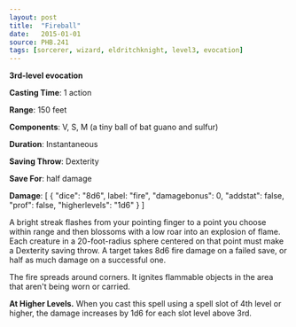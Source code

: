 ```yaml
---
layout: post
title:  "Fireball"
date:   2015-01-01
source: PHB.241
tags: [sorcerer, wizard, eldritchknight, level3, evocation]
---
```


**3rd-level evocation**

**Casting Time**: 1 action

**Range**: 150 feet

**Components**: V, S, M (a tiny ball of bat guano and sulfur)

**Duration**: Instantaneous

**Saving Throw**: Dexterity

**Save For**: half damage

**Damage**: [ { "dice": "8d6", label: "fire", "damagebonus": 0, "addstat": false, "prof": false, "higherlevels": "1d6" } ]

A bright streak flashes from your pointing finger to a point you choose within range and then blossoms with a low roar into an explosion of flame. Each creature in a 20-foot-radius sphere centered on that point must make a Dexterity saving throw. A target takes 8d6 fire damage on a failed save, or half as much damage on a successful one.

The fire spreads around corners. It ignites flammable objects in the area that aren't being worn or carried.

**At Higher Levels.** When you cast this spell using a spell slot of 4th level or higher, the damage increases by 1d6 for each slot level above 3rd.
